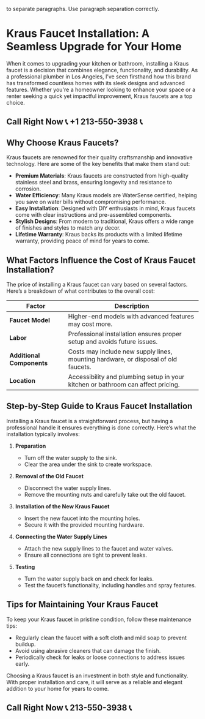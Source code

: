  to separate paragraphs. Use paragraph separation correctly.

# Kraus Faucet Installation: A Seamless Upgrade for Your Home

When it comes to upgrading your kitchen or bathroom, installing a Kraus faucet is a decision that combines elegance, functionality, and durability. As a professional plumber in Los Angeles, I’ve seen firsthand how this brand has transformed countless homes with its sleek designs and advanced features. Whether you're a homeowner looking to enhance your space or a renter seeking a quick yet impactful improvement, Kraus faucets are a top choice.

## Call Right Now 📞 +1 213-550-3938 📞

## Why Choose Kraus Faucets?

Kraus faucets are renowned for their quality craftsmanship and innovative technology. Here are some of the key benefits that make them stand out:

- **Premium Materials**: Kraus faucets are constructed from high-quality stainless steel and brass, ensuring longevity and resistance to corrosion.
- **Water Efficiency**: Many Kraus models are WaterSense certified, helping you save on water bills without compromising performance.
- **Easy Installation**: Designed with DIY enthusiasts in mind, Kraus faucets come with clear instructions and pre-assembled components.
- **Stylish Designs**: From modern to traditional, Kraus offers a wide range of finishes and styles to match any decor.
- **Lifetime Warranty**: Kraus backs its products with a limited lifetime warranty, providing peace of mind for years to come.

## What Factors Influence the Cost of Kraus Faucet Installation?

The price of installing a Kraus faucet can vary based on several factors. Here’s a breakdown of what contributes to the overall cost:

| **Factor**               | **Description**                                                                 |
|--------------------------|---------------------------------------------------------------------------------|
| **Faucet Model**          | Higher-end models with advanced features may cost more.                         |
| **Labor**                 | Professional installation ensures proper setup and avoids future issues.        |
| **Additional Components** | Costs may include new supply lines, mounting hardware, or disposal of old faucets. |
| **Location**              | Accessibility and plumbing setup in your kitchen or bathroom can affect pricing. |

## Step-by-Step Guide to Kraus Faucet Installation

Installing a Kraus faucet is a straightforward process, but having a professional handle it ensures everything is done correctly. Here’s what the installation typically involves:

1. **Preparation**  
   - Turn off the water supply to the sink.  
   - Clear the area under the sink to create workspace.  

2. **Removal of the Old Faucet**  
   - Disconnect the water supply lines.  
   - Remove the mounting nuts and carefully take out the old faucet.  

3. **Installation of the New Kraus Faucet**  
   - Insert the new faucet into the mounting holes.  
   - Secure it with the provided mounting hardware.  

4. **Connecting the Water Supply Lines**  
   - Attach the new supply lines to the faucet and water valves.  
   - Ensure all connections are tight to prevent leaks.  

5. **Testing**  
   - Turn the water supply back on and check for leaks.  
   - Test the faucet’s functionality, including handles and spray features.  

## Tips for Maintaining Your Kraus Faucet

To keep your Kraus faucet in pristine condition, follow these maintenance tips:

- Regularly clean the faucet with a soft cloth and mild soap to prevent buildup.  
- Avoid using abrasive cleaners that can damage the finish.  
- Periodically check for leaks or loose connections to address issues early.  

Choosing a Kraus faucet is an investment in both style and functionality. With proper installation and care, it will serve as a reliable and elegant addition to your home for years to come.
## Call Right Now 📞 213-550-3938 📞